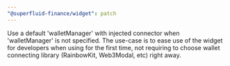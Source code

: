```yaml
---
"@superfluid-finance/widget": patch
---
```


Use a default 'walletManager' with injected connector when 'walletManager' is not specified. The use-case is to ease use of the widget for developers when using for the first time, not requiring to choose wallet connecting library (RainbowKit, Web3Modal, etc) right away.
